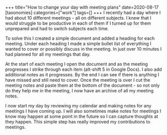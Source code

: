+++
title="How to change your day with meeting plans"
date=2020-08-17
[taxonomies]
categories=["work"]
tags=[]
+++
I recently had a day where I had about 10 different meetings - all on different subjects. I knew that I would struggle to be productive in each of them if I turned up for them unprepared and had to switch subjects each time. 
<!-- more -->

To solve this I created a simple document and added a heading for each meeting. Under each heading I made a simple bullet list of everything I wanted to cover or possibly discuss in the meeting. In just over 10 minutes I had planned for all my meetings that day. 

At the start of each meeting I open the document and as the meeting progresses I strike through each item (alt-shift 5 in Google Docs). I also add additional notes as it progresses. By the end I can see if there is anything I have missed and still need to cover. Once the meeting is over I cut the meeting notes and paste them at the bottom of the document - so not only do they help me in the meeting, I now have an archive of all my meeting notes.

I now start my day by reviewing my calendar and making notes for any meetings I have coming up. I will also sometimes make notes for meetings I know may happen at some point in the future so I can capture thoughts at they happen. This simple step has really improved my contributions to meetings.
